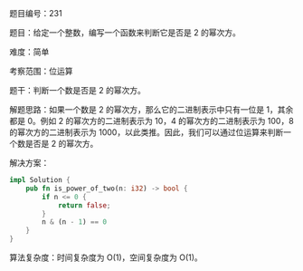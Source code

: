 题目编号：231

题目：给定一个整数，编写一个函数来判断它是否是 2 的幂次方。

难度：简单

考察范围：位运算

题干：判断一个数是否是 2 的幂次方。

解题思路：如果一个数是 2 的幂次方，那么它的二进制表示中只有一位是 1，其余都是 0。例如 2 的幂次方的二进制表示为 10，4 的幂次方的二进制表示为 100，8 的幂次方的二进制表示为 1000，以此类推。因此，我们可以通过位运算来判断一个数是否是 2 的幂次方。

解决方案：

```rust
impl Solution {
    pub fn is_power_of_two(n: i32) -> bool {
        if n <= 0 {
            return false;
        }
        n & (n - 1) == 0
    }
}
```

算法复杂度：时间复杂度为 O(1)，空间复杂度为 O(1)。